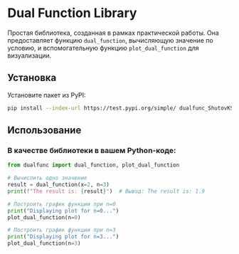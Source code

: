 # Dual Function Library

Простая библиотека, созданная в рамках практической работы. Она предоставляет функцию `dual_function`, вычисляющую
значение по условию, и вспомогательную функцию `plot_dual_function` для визуализации.

## Установка

Установите пакет из PyPI:

```bash
pip install --index-url https://test.pypi.org/simple/ dualfunc_ShutovKS
```

## Использование

### В качестве библиотеки в вашем Python-коде:

```python
from dualfunc import dual_function, plot_dual_function

# Вычислить одно значение
result = dual_function(x=2, n=3)
print(f"The result is: {result}")  # Вывод: The result is: 1.9

# Построить график функции при n=0
print("Displaying plot for n=0...")
plot_dual_function(n=0)

# Построить график функции при n=3
print("Displaying plot for n=3...")
plot_dual_function(n=3)
```
